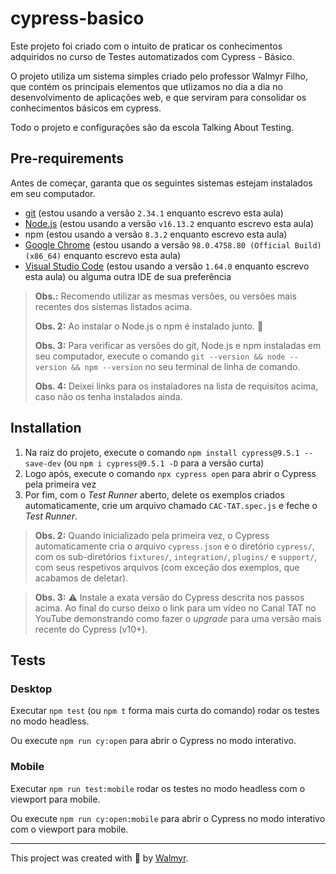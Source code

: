 # cypress-basico

Este projeto foi criado com o intuito de praticar os conhecimentos adquiridos no curso de Testes automatizados com Cypress - Básico. 

O projeto utiliza um sistema simples criado pelo professor Walmyr Filho, que contém os principais elementos que utlizamos no dia a dia no desenvolvimento de aplicações web, e que serviram para consolidar os conhecimentos básicos em cypress.

Todo o projeto e configurações são da escola Talking About Testing.

## Pre-requirements

Antes de começar, garanta que os seguintes sistemas estejam instalados em seu computador.

- [git](https://git-scm.com/) (estou usando a versão `2.34.1` enquanto escrevo esta aula)
- [Node.js](https://nodejs.org/en/) (estou usando a versão `v16.13.2` enquanto escrevo esta aula)
- npm (estou usando a versão `8.3.2` enquanto escrevo esta aula)
- [Google Chrome](https://www.google.com/intl/pt_br/chrome/) (estou usando a versão `98.0.4758.80 (Official Build) (x86_64)` enquanto escrevo esta aula)
- [Visual Studio Code](https://code.visualstudio.com/) (estou usando a versão `1.64.0` enquanto escrevo esta aula) ou alguma outra IDE de sua preferência

> **Obs.:** Recomendo utilizar as mesmas versões, ou versões mais recentes dos sistemas listados acima.
>
> **Obs. 2:** Ao instalar o Node.js o npm é instalado junto. 🎉
>
> **Obs. 3:** Para verificar as versões do git, Node.js e npm instaladas em seu computador, execute o comando `git --version && node --version && npm --version` no seu terminal de linha de comando.
>
> **Obs. 4:** Deixei links para os instaladores na lista de requisitos acima, caso não os tenha instalados ainda.

## Installation


1. Na raiz do projeto, execute o comando `npm install cypress@9.5.1 --save-dev` (ou `npm i cypress@9.5.1 -D` para a versão curta)
2. Logo após, execute o comando `npx cypress open` para abrir o Cypress pela primeira vez
3. Por fim, com o _Test Runner_ aberto, delete os exemplos criados automaticamente, crie um arquivo chamado `CAC-TAT.spec.js` e feche o _Test Runner_.

> **Obs. 2:** Quando inicializado pela primeira vez, o Cypress automaticamente cria o arquivo `cypress.json` e o diretório `cypress/`, com os sub-diretórios `fixtures/`, `integration/`, `plugins/` e `support/`, com seus respetivos arquivos (com exceção dos exemplos, que acabamos de deletar).

> **Obs. 3:** ⚠️ Instale a exata versão do Cypress descrita nos passos acima. Ao final do curso deixo o link para um vídeo no Canal TAT no YouTube demonstrando como fazer o _upgrade_ para uma versão mais recente do Cypress (v10+).


## Tests

### Desktop 

Executar `npm test` (ou `npm t` forma mais curta do comando) rodar os testes no modo headless.

Ou execute `npm run cy:open` para abrir o Cypress no modo interativo.


### Mobile

Executar `npm run test:mobile` rodar os testes no modo headless com o viewport para mobile.

Ou execute `npm run cy:open:mobile` para abrir o Cypress no modo interativo com o viewport para mobile.

___

This project was created with 💚 by [Walmyr](https://walmyr.dev).